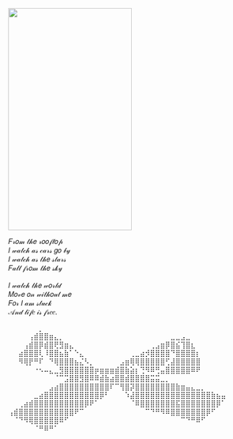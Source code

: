 <body>

 <img src="https://github.com/user-attachments/assets/36d59e7a-8148-40fc-8861-3f8d95d92bb3" width="250" height="450" />

 <p> 𝐹𝓇𝑜𝓂 𝓉𝒽𝑒 𝓇𝑜𝑜𝒻𝓉𝑜𝓅 <br>
𝐼 𝓌𝒶𝓉𝒸𝒽 𝒶𝓈 𝒸𝒶𝓇𝓈 𝑔𝑜 𝒷𝓎 <br>
𝐼 𝓌𝒶𝓉𝒸𝒽 𝒶𝓈 𝓉𝒽𝑒 𝓈𝓉𝒶𝓇𝓈 <br>
𝐹𝒶𝓁𝓁 𝒻𝓇𝑜𝓂 𝓉𝒽𝑒 𝓈𝓀𝓎 <br>
<br>
𝐼 𝓌𝒶𝓉𝒸𝒽 𝓉𝒽𝑒 𝓌𝑜𝓇𝓁𝒹  <br>
𝑀𝑜𝓋𝑒 𝑜𝓃 𝓌𝒾𝓉𝒽𝑜𝓊𝓉 𝓂𝑒 <br>
𝐹𝑜𝓇 𝐼 𝒶𝓂 𝓈𝓉𝓊𝒸𝓀 <br>
𝒜𝓃𝒹 𝓁𝒾𝒻𝑒 𝒾𝓈 𝒻𝓇𝑒𝑒. <br> </p>

<p> ⠀⠀⠀⠀⠀⠀⡀⠀⠀⠀⠀⠀⠀⠀⠀⠀⠀⠀⠀⠀⠀⠀⠀⠀⠀⠀⠀⠀⠀⠀⠀⠀⠀⠀⠀⠀⠀⠀⠀⠀⠀⠀⠀
⠀⠀⠀⠀⢠⣾⣿⣿⣶⣄⡀⠀⠀⠀⠀⠀⠀⠀⠀⠀⠀⠀⠀⠀⠀⠀⠀⠀⠀⠀⠀⠀⣀⣀⣠⣀⠀⠀⠀⠀⠀⠀⠀
⠀⠀⠀⢠⣾⣿⡿⣾⣿⢟⣻⣶⣄⠀⠀⠀⠀⠀⠀⠀⠀⠀⠀⠀⠀⠀⠀⠀⢀⣠⣶⡿⣿⣮⢹⣿⣆⠀⠀⠀⠀⠀⠀
⠀⠀⣴⣿⣿⣿⢇⠸⣿⣿⣦⣷⠁⠑⣄⠀⠀⠀⠀⠀⠀⠀⠀⠀⢀⣀⣴⡺⣿⣿⣿⣿⠙⣿⣿⣿⣿⡆⠀⠀⠀⠀⠀
⠀⠀⠻⢿⡟⠛⠏⠀⠙⢿⣿⣿⣿⣦⣌⠣⡀⠀⠀⠀⠀⠀⣠⣶⢿⢿⣿⣿⣿⣿⣿⢋⣼⣿⣿⣿⣿⣿⠀⠀⠀⠀⠀
⠀⠀⠀⠀⠀⠐⠢⠤⣄⣀⣻⣿⣿⣿⣿⣿⣿⡶⣶⣶⣶⣾⣿⣷⣵⡆⢙⠻⠿⢛⣤⣿⣿⣿⣿⣿⠿⠟⠀⠀⠀⠀⠀
⠀⠀⠀⠀⠀⠀⠀⠀⠀⠈⠉⣩⣿⣿⣻⣿⠿⠿⣾⣷⣴⣿⣿⣾⣿⣿⣿⣿⣭⣭⣀⡀⠀⠀⠀⠀⠀⠀⠀⠀⠀⠀⠀
⠀⠀⠀⠀⠀⠀⠀⠀⣠⣴⣿⣿⣿⣿⣿⣿⣿⣿⣿⣿⠏⠉⢻⣿⡽⣿⣿⣿⣿⣿⣿⣿⣿⣷⣶⣤⣄⣀⡀⠀⠀⠀⠀
⠀⠀⠀⠀⠀⣀⣴⣿⣿⣿⣿⣿⣿⣿⣿⣿⣿⣿⡿⠃⠀⠀⠀⠱⣼⣿⣿⣿⣿⣿⣿⣿⣿⣿⣿⣿⣿⣿⣿⣿⣷⣦⣤
⠀⠀⢀⣴⣾⣿⣿⣿⣿⣿⣿⣿⣿⣿⣿⡿⠟⠁⠀⠀⠀⠀⠀⠀⠈⠿⣿⣿⣿⣿⣿⣿⣿⣯⣿⣿⣿⣿⣿⣿⣿⡿⠁
⢠⣾⣿⣿⣿⣿⣿⣿⣿⣿⣿⣿⣿⠟⠉⠀⠀⠀⠀⠀⠀⠀⠀⠀⠀⠀⠀⠉⠙⠛⠻⠿⣿⣿⣿⣿⣿⣿⣿⡿⠋⠀⠀
⠀⠈⠙⠻⢿⣿⣿⣿⣿⣿⠿⠋⠀⠀⠀⠀⠀⠀⠀⠀⠀⠀⠀⠀⠀⠀⠀⠀⠀⠀⠀⠀⠀⠀⠉⠙⠛⠿⠋⠀⠀⠀⠀
⠀⠀⠀⠀⠀⠈⠛⠿⠛⠁⠀⠀⠀⠀⠀⠀⠀⠀⠀⠀⠀⠀⠀⠀⠀⠀⠀⠀⠀⠀⠀⠀⠀⠀⠀⠀⠀⠀⠀⠀⠀⠀ </p>

</body>
